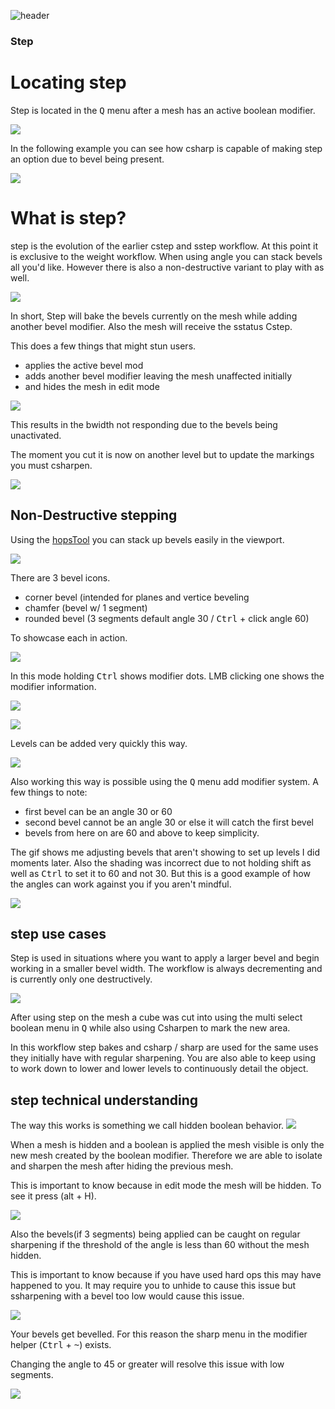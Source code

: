 ![header](img/banner.gif)

### Step

# Locating step

Step is located in the <kbd>Q</kbd> menu after a mesh has an active boolean modifier.

![](img/step/ss11.png)

In the following example you can see how csharp is capable of making step an option due to bevel being present.

![](img/step/ss10.gif)

# What is step?

step is the evolution of the earlier cstep and sstep workflow. At this point it is exclusive to the weight workflow. When using angle you can stack bevels all you'd like. However there is also a non-destructive variant to play with as well.

![](img/step/s1.png)

In short, Step will bake the bevels currently on the mesh while adding another bevel modifier. Also the mesh will receive the sstatus Cstep.

This does a few things that might stun users.

- applies the active bevel mod
- adds another bevel modifier leaving the mesh unaffected initially
- and hides the mesh in edit mode

![](img/step/ss1.gif)

This results in the bwidth not responding due to the bevels being unactivated.

The moment you cut it is now on another level but to update the markings you must csharpen.

![](img/step/s1s.gif)

## Non-Destructive stepping

Using the [hopsTool](hopsTool.md) you can stack up bevels easily in the viewport.

![](img/step/l1.png)

There are 3 bevel icons.
- corner bevel (intended for planes and vertice beveling
- chamfer (bevel w/ 1 segment)
- rounded bevel (3 segments default angle 30 / <kbd>Ctrl</kbd> + click angle 60)

To showcase each in action.

![](img/step/s2s.gif)

In this mode holding <kbd>Ctrl</kbd> shows modifier dots. LMB clicking one shows the modifier information.

![](img/step/s2.png)

![](img/step/s3s.gif)

Levels can be added very quickly this way.

![](img/step/s4s.gif)

Also working this way is possible using the <kbd>Q</kbd> menu add modifier system.
A few things to note:

- first bevel can be an angle 30 or 60
- second bevel cannot be an angle 30 or else it will catch the first bevel
- bevels from here on are 60 and above to keep simplicity.

The gif shows me adjusting bevels that aren't showing to set up levels I did moments later. Also the shading was incorrect due to not holding shift as well as <kbd>Ctrl</kbd> to set it to 60 and not 30. But this is a good example of how the angles can work against you if you aren't mindful.

![](img/step/s5s.gif)


## step use cases

Step is used in situations where you want to apply a larger bevel and begin working in a smaller bevel width. The workflow is always decrementing and is currently only one destructively.

![](img/step/ss4.gif)

After using step on the mesh a cube was cut into using the multi select boolean menu in <kbd>Q</kbd> while also using Csharpen to mark the new area.

In this workflow step bakes and csharp / sharp are used for the same uses they initially have with regular sharpening.
You are also able to keep using to work down to lower and lower levels to continuously detail the object.


## step technical understanding

The way this works is something we call hidden boolean behavior.
![](img/step/ss7.gif)

When a mesh is hidden and a boolean is applied the mesh visible is only the new mesh created by the boolean modifier. Therefore we are able to isolate and sharpen the mesh after hiding the previous mesh.

This is important to know because in edit mode the mesh will be hidden. To see it press (alt + H).

![](img/step/ss6.gif)

Also the bevels(if 3 segments) being applied can be caught on regular sharpening if the threshold of the angle is less than 60 without the mesh hidden.

This is important to know because if you have used hard ops this may have happened to you. It may require you to unhide to cause this issue but ssharpening with a bevel too low would cause this issue.

![](img/step/ss8.gif)

Your bevels get bevelled. For this reason the sharp menu in the modifier helper (<kbd>Ctrl</kbd> + <kbd>~</kbd>) exists.

Changing the angle to 45 or greater will resolve this issue with low segments.

![](img/step/ss9.gif)
